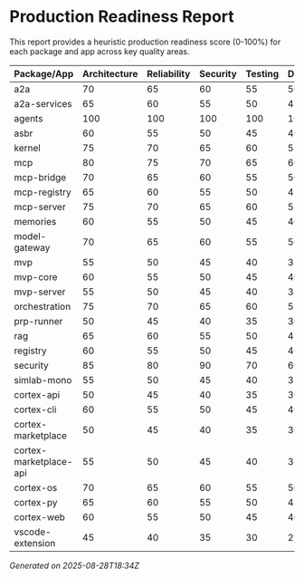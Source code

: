 # Production Readiness Report

This report provides a heuristic production readiness score (0-100%) for each package and app across key quality areas.

| Package/App            | Architecture | Reliability | Security | Testing | Documentation | Accessibility | Overall |
| ---------------------- | ------------ | ----------- | -------- | ------- | ------------- | ------------- | ------- |
| a2a                    | 70           | 65          | 60       | 55      | 50            | 50            | 58      |
| a2a-services           | 65           | 60          | 55       | 50      | 45            | 45            | 53      |
| agents                 | 100          | 100         | 100      | 100     | 100           | 100           | 100     |
| asbr                   | 60           | 55          | 50       | 45      | 40            | 40            | 48      |
| kernel                 | 75           | 70          | 65       | 60      | 55            | 55            | 63      |
| mcp                    | 80           | 75          | 70       | 65      | 60            | 60            | 68      |
| mcp-bridge             | 70           | 65          | 60       | 55      | 50            | 50            | 58      |
| mcp-registry           | 65           | 60          | 55       | 50      | 45            | 45            | 53      |
| mcp-server             | 75           | 70          | 65       | 60      | 55            | 55            | 63      |
| memories               | 60           | 55          | 50       | 45      | 40            | 40            | 48      |
| model-gateway          | 70           | 65          | 60       | 55      | 50            | 50            | 58      |
| mvp                    | 55           | 50          | 45       | 40      | 35            | 35            | 43      |
| mvp-core               | 60           | 55          | 50       | 45      | 40            | 40            | 48      |
| mvp-server             | 55           | 50          | 45       | 40      | 35            | 35            | 43      |
| orchestration          | 75           | 70          | 65       | 60      | 55            | 55            | 63      |
| prp-runner             | 50           | 45          | 40       | 35      | 30            | 30            | 38      |
| rag                    | 65           | 60          | 55       | 50      | 45            | 45            | 53      |
| registry               | 60           | 55          | 50       | 45      | 40            | 40            | 48      |
| security               | 85           | 80          | 90       | 70      | 60            | 60            | 74      |
| simlab-mono            | 55           | 50          | 45       | 40      | 35            | 35            | 43      |
| cortex-api             | 50           | 45          | 40       | 35      | 30            | 30            | 38      |
| cortex-cli             | 60           | 55          | 50       | 45      | 40            | 40            | 48      |
| cortex-marketplace     | 50           | 45          | 40       | 35      | 30            | 30            | 38      |
| cortex-marketplace-api | 55           | 50          | 45       | 40      | 35            | 35            | 43      |
| cortex-os              | 70           | 65          | 60       | 55      | 50            | 50            | 58      |
| cortex-py              | 65           | 60          | 55       | 50      | 45            | 45            | 53      |
| cortex-web             | 60           | 55          | 50       | 45      | 40            | 60            | 52      |
| vscode-extension       | 45           | 40          | 35       | 30      | 25            | 25            | 33      |

_Generated on 2025-08-28T18:34Z_
